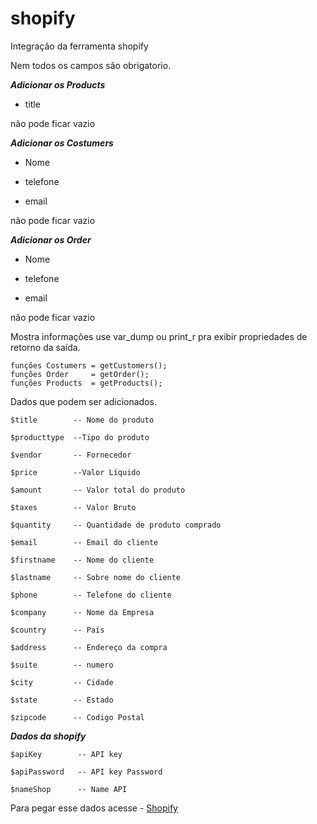 # shopify

Integração da ferramenta shopify

Nem todos os campos são obrigatorio.

***Adicionar os Products***

- title

não pode ficar vazio

***Adicionar os Costumers***

- Nome

- telefone 

- email 

não pode ficar vazio

***Adicionar os Order***

- Nome

- telefone 

- email 

não pode ficar vazio

Mostra informações use var_dump ou print_r pra exibir propriedades de retorno da saída.
```
funções Costumers = getCustomers();
funções Order     = getOrder();
funções Products  = getProducts();
```
Dados que podem ser adicionados.
```
$title        -- Nome do produto

$producttype  --Tipo do produto

$vendor       -- Fornecedor 

$price        --Valor Líquido 

$amount       -- Valor total do produto

$taxes        -- Valor Bruto 

$quantity     -- Quantidade de produto comprado

$email        -- Email do cliente

$firstname    -- Nome do cliente

$lastname     -- Sobre nome do cliente

$phone        -- Telefone do cliente

$company      -- Nome da Empresa

$country      -- País

$address      -- Endereço da compra

$suite        -- numero

$city         -- Cidade

$state        -- Estado

$zipcode      -- Codigo Postal
```
***Dados da shopify***
```
$apiKey        -- API key

$apiPassword   -- API key Password

$nameShop      -- Name API
```
Para pegar esse dados acesse - [Shopify](https://zicpay-com-br.myshopify.com/admin/apps/private)
